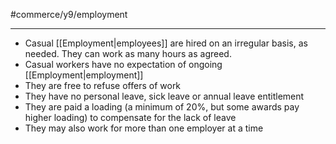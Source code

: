 #commerce/y9/employment 

---
- Casual [[Employment|employees]] are hired on an irregular basis, as needed. They can work as many hours as agreed.
- Casual workers have no expectation of ongoing [[Employment|employment]]
- They are free to refuse offers of work
- They have no personal leave, sick leave or annual leave entitlement
- They are paid a loading (a minimum of 20%, but some awards pay higher loading) to compensate for the lack of leave
- They may also work for more than one employer at a time



